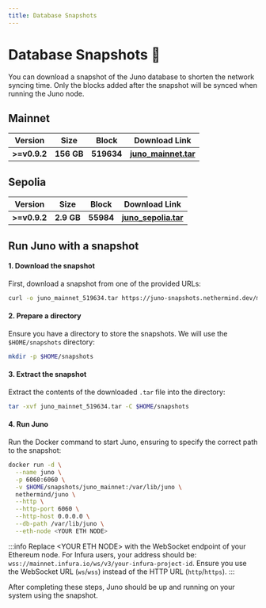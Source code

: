 ```yaml
---
title: Database Snapshots
---
```


# Database Snapshots :camera_flash:

You can download a snapshot of the Juno database to shorten the network syncing time. Only the blocks added after the snapshot will be synced when running the Juno node.

## Mainnet

| Version      | Size       | Block      | Download Link                                                                                        |
| ------------ | ---------- | ---------- | ---------------------------------------------------------------------------------------------------- |
| **>=v0.9.2** | **156 GB** | **519634** | [**juno_mainnet.tar**](https://juno-snapshots.nethermind.dev/mainnet/juno_mainnet_v0.9.3_519634.tar) |

## Sepolia

| Version      | Size       | Block     | Download Link                                                                                        |
| ------------ | ---------- | --------- | ---------------------------------------------------------------------------------------------------- |
| **>=v0.9.2** | **2.9 GB** | **55984** | [**juno_sepolia.tar**](https://juno-snapshots.nethermind.dev/sepolia/juno_sepolia_v0.11.4_55984.tar) |

## Run Juno with a snapshot

#### 1. Download the snapshot

First, download a snapshot from one of the provided URLs:

```bash
curl -o juno_mainnet_519634.tar https://juno-snapshots.nethermind.dev/mainnet/juno_mainnet_v0.9.3_519634.tar
```

#### 2. Prepare a directory

Ensure you have a directory to store the snapshots. We will use the `$HOME/snapshots` directory:

```bash
mkdir -p $HOME/snapshots
```

#### 3. Extract the snapshot

Extract the contents of the downloaded `.tar` file into the directory:

```bash
tar -xvf juno_mainnet_519634.tar -C $HOME/snapshots
```

#### 4. Run Juno

Run the Docker command to start Juno, ensuring to specify the correct path to the snapshot:

```bash
docker run -d \
  --name juno \
  -p 6060:6060 \
  -v $HOME/snapshots/juno_mainnet:/var/lib/juno \
  nethermind/juno \
  --http \
  --http-port 6060 \
  --http-host 0.0.0.0 \
  --db-path /var/lib/juno \
  --eth-node <YOUR ETH NODE>
```

:::info
Replace \<YOUR ETH NODE\> with the WebSocket endpoint of your Ethereum node. For Infura users, your address should be: `wss://mainnet.infura.io/ws/v3/your-infura-project-id`. Ensure you use the WebSocket URL (`ws`/`wss`) instead of the HTTP URL (`http`/`https`).
:::

After completing these steps, Juno should be up and running on your system using the snapshot.
